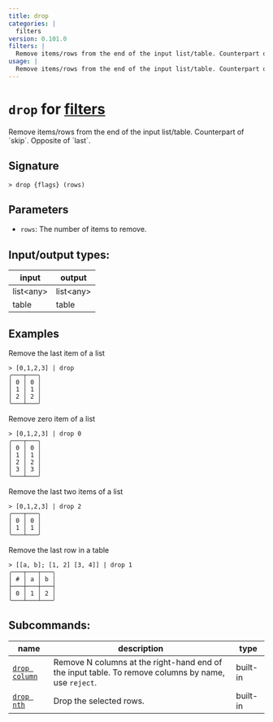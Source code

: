 ```yaml
---
title: drop
categories: |
  filters
version: 0.101.0
filters: |
  Remove items/rows from the end of the input list/table. Counterpart of `skip`. Opposite of `last`.
usage: |
  Remove items/rows from the end of the input list/table. Counterpart of `skip`. Opposite of `last`.
---
```

<!-- This file is automatically generated. Please edit the command in https://github.com/nushell/nushell instead. -->

# `drop` for [filters](/commands/categories/filters.md)

<div class='command-title'>Remove items&#x2f;rows from the end of the input list&#x2f;table. Counterpart of `skip`. Opposite of `last`.</div>

## Signature

```> drop {flags} (rows)```

## Parameters

 -  `rows`: The number of items to remove.


## Input/output types:

| input     | output    |
| --------- | --------- |
| list\<any\> | list\<any\> |
| table     | table     |
## Examples

Remove the last item of a list
```nu
> [0,1,2,3] | drop
╭───┬───╮
│ 0 │ 0 │
│ 1 │ 1 │
│ 2 │ 2 │
╰───┴───╯

```

Remove zero item of a list
```nu
> [0,1,2,3] | drop 0
╭───┬───╮
│ 0 │ 0 │
│ 1 │ 1 │
│ 2 │ 2 │
│ 3 │ 3 │
╰───┴───╯

```

Remove the last two items of a list
```nu
> [0,1,2,3] | drop 2
╭───┬───╮
│ 0 │ 0 │
│ 1 │ 1 │
╰───┴───╯

```

Remove the last row in a table
```nu
> [[a, b]; [1, 2] [3, 4]] | drop 1
╭───┬───┬───╮
│ # │ a │ b │
├───┼───┼───┤
│ 0 │ 1 │ 2 │
╰───┴───┴───╯

```


## Subcommands:

| name                                           | description                                                                                         | type     |
| ---------------------------------------------- | --------------------------------------------------------------------------------------------------- | -------- |
| [`drop column`](/commands/docs/drop_column.md) | Remove N columns at the right-hand end of the input table. To remove columns by name, use `reject`. | built-in |
| [`drop nth`](/commands/docs/drop_nth.md)       | Drop the selected rows.                                                                             | built-in |